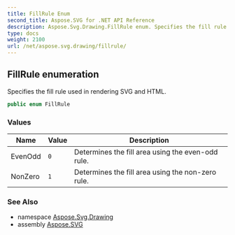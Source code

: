 ```yaml
---
title: FillRule Enum
second_title: Aspose.SVG for .NET API Reference
description: Aspose.Svg.Drawing.FillRule enum. Specifies the fill rule used in rendering SVG and HTML
type: docs
weight: 2100
url: /net/aspose.svg.drawing/fillrule/
---
```

## FillRule enumeration

Specifies the fill rule used in rendering SVG and HTML.

```csharp
public enum FillRule
```

### Values

| Name | Value | Description |
| --- | --- | --- |
| EvenOdd | `0` | Determines the fill area using the even-odd rule. |
| NonZero | `1` | Determines the fill area using the non-zero rule. |

### See Also

* namespace [Aspose.Svg.Drawing](../../aspose.svg.drawing/)
* assembly [Aspose.SVG](../../)
